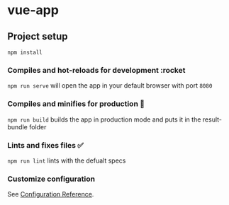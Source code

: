 # vue-app

## Project setup
```
npm install
```

### Compiles and hot-reloads for development :rocket
```npm run serve``` will open the app in your default browser with port ```8080```

### Compiles and minifies for production :briefcase:
```npm run build``` builds the app in production mode and puts it in the result-bundle folder

### Lints and fixes files :white_check_mark:
```npm run lint``` lints with the defualt specs

### Customize configuration
See [Configuration Reference](https://cli.vuejs.org/config/).
